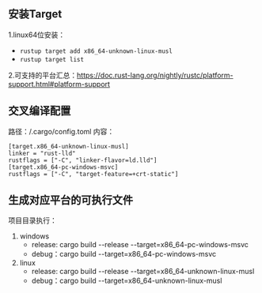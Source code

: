 ## 安装Target
1.linux64位安装：
   + `rustup target add x86_64-unknown-linux-musl`
   + `rustup target list`

2.可支持的平台汇总：<https://doc.rust-lang.org/nightly/rustc/platform-support.html#platform-support>
   
## 交叉编译配置
路径：/.cargo/config.toml
内容：
```
[target.x86_64-unknown-linux-musl]
linker = "rust-lld"
rustflags = ["-C", "linker-flavor=ld.lld"]
[target.x86_64-pc-windows-msvc]
rustflags = ["-C", "target-feature=+crt-static"]
```
## 生成对应平台的可执行文件
项目目录执行：
1. windows
   + release: cargo build --release --target=x86_64-pc-windows-msvc
   + debug：cargo build --target=x86_64-pc-windows-msvc
2. linux
   + release: cargo build --release --target=x86_64-unknown-linux-musl
   + debug：cargo build --target=x86_64-unknown-linux-musl